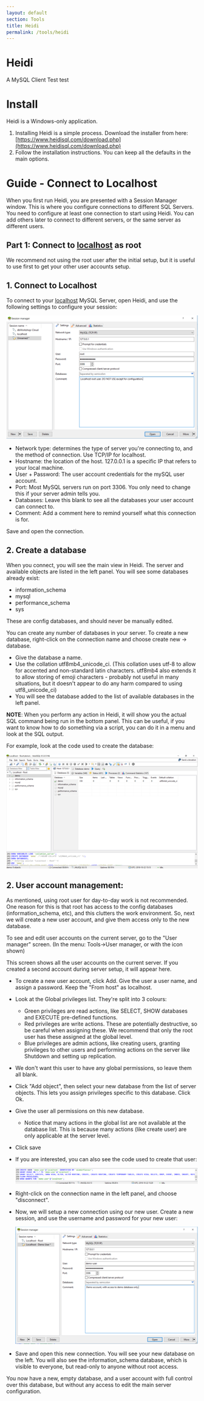 ```yaml
---
layout: default
section: Tools
title: Heidi
permalink: /tools/heidi
---
```


# Heidi

A MySQL Client Test test

# Install

Heidi is a Windows-only application.

1. Installing Heidi is a simple process. Download the installer from here: [https://www.heidisql.com/download.php](https://www.heidisql.com/download.php)
2. Follow the installation instructions. You can keep all the defaults in the main options.

# Guide - Connect to Localhost

When you first run Heidi, you are presented with a Session Manager window. This is where you configure connections to different SQL Servers. You need to configure at least one connection to start using Heidi. You can add others later to connect to different servers, or the same server as different users.

## Part 1: Connect to [localhost](http://localhost) as root

We recommend not using the root user after the initial setup, but it is useful to use first to get your other user accounts setup.

## 1. Connect to Localhost

To connect to your [localhost](http://localhost) MySQL Server, open Heidi, and use the following settings to configure your session:

![image](/assets/images/Heidi/Screenshot2018-10-2215-827c490c-b75f-4d82-9578-838f60cf2acb.05.11.png)

- Network type: determines the type of server you're connecting to, and the method of connection. Use TCP/IP for localhost.
- Hostname: the location of the host. 127.0.0.1 is a specific IP that refers to your local machine.
- User + Password: The user account credentials for the mySQL user account.
- Port: Most MySQL servers run on port 3306. You only need to change this if your server admin tells you.
- Databases: Leave this blank to see all the databases your user account can connect to.
- Comment: Add a comment here to remind yourself what this connection is for.

Save and open the connection.

## 2. Create a database

When you connect, you will see the main view in Heidi. The server and available objects are listed in the left panel. You will see some databases already exist:

- information_schema
- mysql
- performance_schema
- sys

These are config databases, and should never be manually edited.

You can create any number of databases in your server. To create a new database, right-click on the connection name and choose create new → database.

- Give the database a name.
- Use the collation utf8mb4_unicode_ci. (This collation uses utf-8 to allow for accented and non-standard latin characters. utf8mb4 also extends it to allow storing of emoji characters - probably not useful in many situations, but it doesn't appear to do any harm compared to using utf8_unicode_ci)
- You will see the database added to the list of available databases in the left panel.

**NOTE**: When you perform any action in Heidi, it will show you the actual SQL command being run in the bottom panel. This can be useful, if you want to know how to do something via a script, you can do it in a menu and look at the SQL output.

For example, look at the code used to create the database:

![image](/assets/images/Heidi/Screenshot2018-10-2216-ae0b09aa-24bf-495b-b567-4c7430f2f473.13.20.png)

## 2. User account management:

As mentioned, using root user for day-to-day work is not recommended. One reason for this is that root has access to the config databases (information_schema, etc), and this clutters the work environment. So, next we will create a new user account, and give them access only to the new database.

To see and edit user accounts on the current server, go to the "User manager" screen. (In the menu: Tools→User manager, or with the icon shown)

This screen shows all the user accounts on the current server. If you created a second account during server setup, it will appear here.

- To create a new user account, click Add. Give the user a user name, and assign a password. Keep the "From host" as localhost.
- Look at the Global privileges list. They're split into 3 colours:
  - Green privileges are read actions, like SELECT, SHOW databases and EXECUTE pre-defined functions.
  - Red privileges are write actions. These are potentially destructive, so be careful when assigning these. We recommend that only the root user has these assigned at the global level.
  - Blue privileges are admin actions, like creating users, granting privileges to other users and performing actions on the server like Shutdown and setting up replication.
- We don't want this user to have any global permissions, so leave them all blank.
- Click "Add object", then select your new database from the list of server objects. This lets you assign privileges specific to this database. Click Ok.
- Give the user all permissions on this new database.
  - Notice that many actions in the global list are not available at the database list. This is because many actions (like create user) are only applicable at the server level.
- Click save
- If you are interested, you can also see the code used to create that user:

  ![image](/assets/images/Heidi/Screenshot2018-10-2216-61857b72-537d-42f8-83db-d41d69fa57c7.20.01.png)

- Right-click on the connection name in the left panel, and choose "disconnect".
- Now, we will setup a new connection using our new user. Create a new session, and use the username and password for your new user:

  ![image](/assets/images/Heidi/Screenshot2018-10-2216-719c3002-a78a-4051-83dd-d0f9c33c14f4.22.05.png)

- Save and open this new connection. You will see your new database on the left. You will also see the information_schema database, which is visible to everyone, but read-only to anyone without root access.

You now have a new, empty database, and a user account with full control over this database, but without any access to edit the main server configuration.
